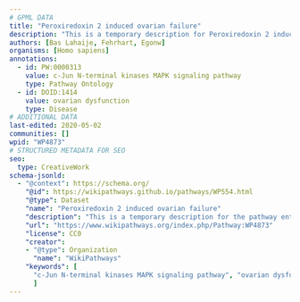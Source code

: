 ```yaml
---
# GPML DATA
title: "Peroxiredoxin 2 induced ovarian failure"
description: "This is a temporary description for Peroxiredoxin 2 induced ovarian failure"
authors: [Bas Lahaije, Fehrhart, Egonw]
organisms: [Homo sapiens]
annotations:
  - id: PW:0000313
    value: c-Jun N-terminal kinases MAPK signaling pathway
    type: Pathway Ontology
  - id: DOID:1414
    value: ovarian dysfunction
    type: Disease
# ADDITIONAL DATA
last-edited: 2020-05-02
communities: []
wpid: "WP4873"
# STRUCTURED METADATA FOR SEO
seo:
  type: CreativeWork
schema-jsonld:
  - "@context": https://schema.org/
    "@id": https://wikipathways.github.io/pathways/WP554.html
    "@type": Dataset
    "name": "Peroxiredoxin 2 induced ovarian failure"
    "description": "This is a temporary description for the pathway entitled: Peroxiredoxin 2 induced ovarian failure"
    "url": "https://www.wikipathways.org/index.php/Pathway:WP4873"
    "license": CC0
    "creator":
    - "@type": Organization
      "name": "WikiPathways"
    "keywords": [
      "c-Jun N-terminal kinases MAPK signaling pathway", "ovarian dysfunction",
      ]
---
```

